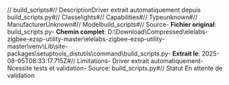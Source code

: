 // build_scripts#// DescriptionDriver extrait automatiquement depuis build_scripts.py#// Classelights#// Capabilities#// Typeunknown#// ManufacturerUnknown#// Modelbuild_scripts#// Source- **Fichier original**: build_scripts.py- **Chemin complet**: D:\Download\Compressed\elelabs-zigbee-ezsp-utility-master\elelabs-zigbee-ezsp-utility-master\venv\Lib\site-packages\setuptools\_distutils\command\build_scripts.py- **Extrait le**: 2025-08-05T08:33:17.715Z#// Limitations- Driver extrait automatiquement- Ncessite tests et validation- Source: build_scripts.py#// Statut En attente de validation